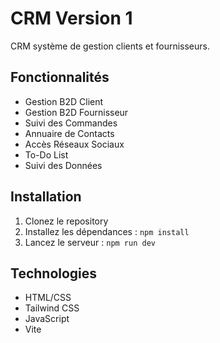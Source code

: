 # CRM Version 1

CRM système de gestion clients et fournisseurs.

## Fonctionnalités

- Gestion B2D Client
- Gestion B2D Fournisseur
- Suivi des Commandes
- Annuaire de Contacts
- Accès Réseaux Sociaux
- To-Do List
- Suivi des Données

## Installation

1. Clonez le repository
2. Installez les dépendances : `npm install`
3. Lancez le serveur : `npm run dev`

## Technologies

- HTML/CSS
- Tailwind CSS
- JavaScript
- Vite